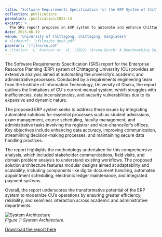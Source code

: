 ```yaml
---
title: "Software Requirements Specification for the ERP System of Chittagong University"
collection: publications
permalink: /publication/2023-CU
excerpt: >
  The SRS report proposes an ERP system to automate and enhance Chittagong University's academic and administrative processes for improved efficiency and reliability.
date: 2023-06-19
venue: 'University of Chittagong, Chittagong, Bangladesh'
# slidesurl: '/files/bc-deck.pdf'
paperurl: '/files/cu.pdf'
# citation: 'L. Kastner et. al. (2022) "Arena-Bench: A Benchmarking Suite for Obstacle Avoidance Approaches in Highly Dynamic Environments" Robotics and Automation Letters.'
---
```

The Software Requirements Specification (SRS) report for the Enterprise Resource Planning (ERP) system of Chittagong University (CU) provides an extensive analysis aimed at automating the university’s academic and administrative processes. Conducted by a requirements engineering team from the Institute of Information Technology, University of Dhaka, the report outlines the limitations of CU's current manual system, which struggles with inefficiencies, data inconsistencies, and security vulnerabilities due to its expansive and dynamic nature.

The proposed ERP system seeks to address these issues by integrating automated solutions for essential processes such as student admissions, exam management, course scheduling, faculty management, and administrative tasks involving the registrar and vice-chancellor’s offices. Key objectives include enhancing data accuracy, improving communication, streamlining decision-making processes, and maintaining secure data handling practices.

The report highlights the methodology undertaken for this comprehensive analysis, which included stakeholder communications, field visits, and domain problem analysis to understand existing workflows. The proposed solution architecture features modular designs aimed at adaptability and scalability, including components like digital document handling, automated appointment scheduling, electronic ledger maintenance, and integrated payment systems.

Overall, the report underscores the transformative potential of the ERP system to modernize CU’s operations by ensuring greater efficiency, reliability, and seamless interaction across academic and administrative departments.


![System Architecture](https://saleheenshafiq9.github.io/images/bc-1.png)  
*Figure 1: System Architecture.*


[Download the report here](https://saleheenshafiq9.github.io/files/cu.pdf)  
